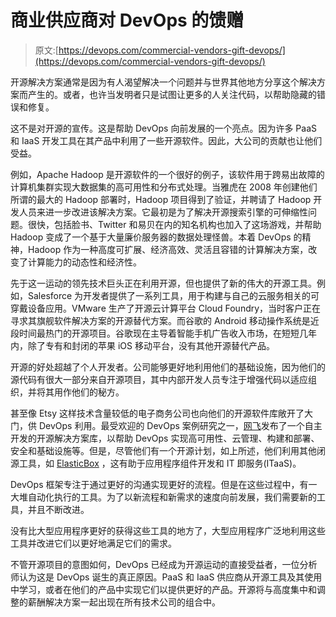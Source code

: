 # 商业供应商对 DevOps 的馈赠

> 原文:[https://devops.com/commercial-vendors-gift-devops/](https://devops.com/commercial-vendors-gift-devops/)

开源解决方案通常是因为有人渴望解决一个问题并与世界其他地方分享这个解决方案而产生的。或者，也许当发明者只是试图让更多的人关注代码，以帮助隐藏的错误和修复。

这不是对开源的宣传。这是帮助 DevOps 向前发展的一个亮点。因为许多 PaaS 和 IaaS 开发工具在其产品中利用了一些开源软件。因此，大公司的贡献也让他们受益。

例如，Apache Hadoop 是开源软件的一个很好的例子，该软件用于跨易出故障的计算机集群实现大数据集的高可用性和分布式处理。当雅虎在 2008 年创建他们所谓的最大的 Hadoop 部署时，Hadoop 项目得到了验证，并聘请了 Hadoop 开发人员来进一步改进该解决方案。它最初是为了解决开源搜索引擎的可伸缩性问题。很快，包括脸书、Twitter 和易贝在内的知名机构也加入了这场游戏，并帮助 Hadoop 变成了一个基于大量廉价服务器的数据处理怪兽。本着 DevOps 的精神，Hadoop 作为一种高度可扩展、经济高效、灵活且容错的计算解决方案，改变了计算能力的动态性和经济性。

先于这一运动的领先技术巨头正在利用开源，但也提供了新的伟大的开源工具。例如，Salesforce 为开发者提供了一系列工具，用于构建与自己的云服务相关的可穿戴设备应用。VMware 生产了开源云计算平台 Cloud Foundry，当时客户正在寻求其旗舰软件解决方案的开源替代方案。而谷歌的 Android 移动操作系统是近段时间最热门的开源项目。谷歌现在主导着智能手机广告收入市场，在短短几年内，除了专有和封闭的苹果 iOS 移动平台，没有其他开源替代产品。

开源的好处超越了个人开发者。公司能够更好地利用他们的基础设施，因为他们的源代码有很大一部分来自开源项目，其中内部开发人员专注于增强代码以适应组织，并将其用作他们的秘方。

甚至像 Etsy 这样技术含量较低的电子商务公司也向他们的开源软件库敞开了大门，供 DevOps 利用。最受欢迎的 DevOps 案例研究之一，[网飞](https://netflix.github.io/#repo)发布了一个自主开发的开源解决方案库，以帮助 DevOps 实现高可用性、云管理、构建和部署、安全和基础设施等。但是，尽管他们有一个开源计划，如上所述，他们利用其他闭源工具，如 [ElasticBox](https://elasticbox.com/) ，这有助于应用程序组件开发和 IT 即服务(ITaaS)。

DevOps 框架专注于通过更好的沟通实现更好的流程。但是在这些过程中，有一大堆自动化执行的工具。为了以新流程和新需求的速度向前发展，我们需要新的工具，并且不断改进。

没有比大型应用程序更好的获得这些工具的地方了，大型应用程序广泛地利用这些工具并改进它们以更好地满足它们的需求。

不管开源项目的意图如何，DevOps 已经成为开源运动的直接受益者，一位分析师认为这是 DevOps 诞生的真正原因。PaaS 和 IaaS 供应商从开源工具及其使用中学习，或者在他们的产品中实现它们以提供更好的产品。开源将与高度集中和调整的薪酬解决方案一起出现在所有技术公司的组合中。
